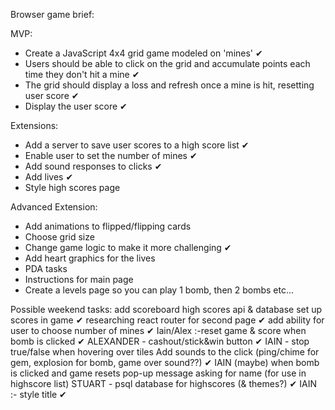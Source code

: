 Browser game brief:

MVP:
- Create a JavaScript 4x4 grid game modeled on 'mines' ✔
- Users should be able to click on the grid and accumulate points each time they don't hit a mine ✔
- The grid should display a loss and refresh once a mine is hit, resetting user score ✔
- Display the user score ✔

Extensions:
- Add a server to save user scores to a high score list ✔
- Enable user to set the number of mines ✔
- Add sound responses to clicks ✔
- Add lives ✔
- Style high scores page 

Advanced Extension:
- Add animations to flipped/flipping cards
- Choose grid size
- Change game logic to make it more challenging ✔
- Add heart graphics for the lives
- PDA tasks
- Instructions for main page
- Create a levels page so you can play 1 bomb, then 2 bombs etc...

Possible weekend tasks:
    add scoreboard high scores api & database
    set up scores in game ✔
    researching react router for second page ✔
    add ability for user to choose number of mines ✔
    Iain/Alex :-reset game & score when bomb is clicked ✔
    ALEXANDER - cashout/stick&win button ✔
    IAIN - stop true/false when hovering over tiles
    Add sounds to the click (ping/chime for gem, explosion for bomb, game over sound??) ✔
    IAIN (maybe) when bomb is clicked and game resets pop-up message asking for name (for use in highscore list)
    STUART - psql database for highscores (& themes?) ✔
    IAIN :- style title ✔

